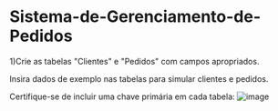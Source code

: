 # Sistema-de-Gerenciamento-de-Pedidos

1)Crie as tabelas "Clientes" e "Pedidos" com campos apropriados. 

Insira dados de exemplo nas tabelas para simular clientes e pedidos.

Certifique-se de incluir uma chave primária em cada tabela:
![image](https://github.com/fabianor135/Sistema-de-Gerenciamento-de-Pedidos/assets/84815028/848507c9-05d8-4c6d-9254-b5cd9fe57454)
